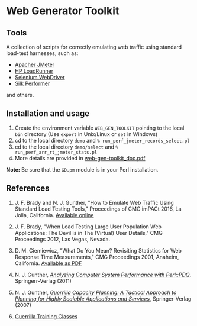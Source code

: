 # Web Generator Toolkit

## Tools
A collection of scripts for correctly emulating web traffic using standard load-test harnesses,
such as:

* [Apacher JMeter](http://jmeter.apache.org)
* [HP LoadRunner](http://www8.hp.com/us/en/software-solutions/loadrunner-load-testing/)
* [Selenium WebDriver](http://www.seleniumhq.org/projects/webdriver/)
* [Silk Performer](http://www.borland.com/en-GB/Products/Software-Testing/Performance-Testing/Silk-Performer)

and others.

## Installation and usage

1. Create the environment variable `WEB_GEN_TOOLKIT` pointing to the local `bin` directory (Use `export` in Unix/Linux or `set` in Windows)
1. cd to the local directory `demo` and `% run_perf_jmeter_records_select.pl`
1. cd to the local directory `demo/select` and `% run_perf_arr_rt_jmeter_stats.pl`
1. More details are provided in [web-gen-toolkit_doc.pdf](https://github.com/DrQz/web-generator-toolkit/blob/master/web-gen-toolkit_doc.pdf)

<b>Note:</b> Be sure that the `GD.pm` module is in your Perl installation.


## References

1. J. F. Brady and N. J. Gunther, "How to Emulate Web Traffic Using Standard Load Testing Tools,"
Proceedings of CMG imPACt 2016, La Jolla, California. [Available online](http://arxiv.org/abs/1607.05356)

1. J. F. Brady,  "When Load Testing Large User Population Web Applications: The Devil is in The (Virtual) User Details,"
CMG Proceedings 2012, Las Vegas, Nevada.

1. D. M. Ciemiewicz, "What Do You Mean? Revisiting Statistics for Web Response Time Measurements,"
CMG Proceedings 2001, Anaheim, California.  [Available as PDF](http://www.perfdynamics.com/Classes/Materials/Ciemo-CMG2001.pdf)

1. N. J. Gunther, [*Analyzing Computer System Performance with Perl::PDQ*](http://www.perfdynamics.com/iBook/ppa_new.html), Springerr-Verlag (2011)

1. N. J. Gunther, [*Guerrilla Capacity Planning: A Tactical Approach to Planning for Highly Scalable Applications and Services*](http://www.perfdynamics.com/iBook/gcap.html),
Springer-Verlag (2007)

1. [Guerrilla Training Classes](http://www.perfdynamics.com/Classes/schedule.html)
